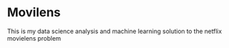 # Movilens
This is my data science analysis and machine learning solution to the netflix movielens problem
